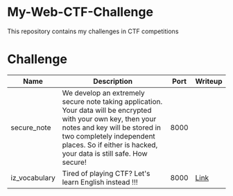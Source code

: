 # My-Web-CTF-Challenge
This repository contains my challenges in CTF competitions

# Challenge

| Name          | Description | Port | Writeup |
|---------------|-------------|------|---------|
| secure_note   | We develop an extremely secure note taking application. Your data will be encrypted with your own key, then your notes and key will be stored in two completely independent places. So if either is hacked, your data is still safe. How secure!        | 8000 | |
| iz_vocabulary | Tired of playing CTF? Let's learn English instead !!!            | 8000 |   [Link](https://github.com/tqthangbl/My-Web-CTF-Challenge/blob/main/hcmus-ctf2022/iz-vocabulary/writeup/iz-vocabulary%20a0dee69ff9a945e199872b9af692da3b.md)      |
